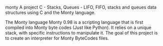 monty
A project C - Stacks, Queues - LIFO, FIFO, stacks and queues data structures using C and the Monty language.

The Monty language
Monty 0.98 is a scripting language that is first compiled into Monty byte codes (Just like Python). It relies on a unique stack, with specific instructions to manipulate it. The goal of this project is to create an interpreter for Monty ByteCodes files.

